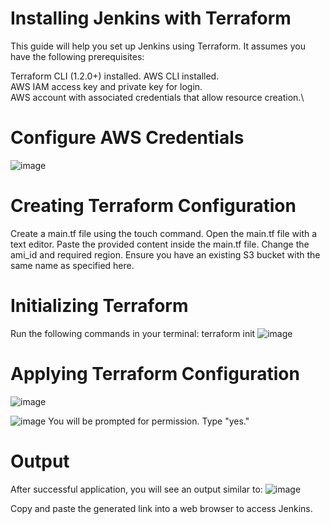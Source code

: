 # Installing Jenkins with Terraform
This guide will help you set up Jenkins using Terraform. It assumes you have the following prerequisites:

Terraform CLI (1.2.0+) installed.
AWS CLI installed.\
AWS IAM access key and private key for login.\
AWS account with associated credentials that allow resource creation.\

# Configure AWS Credentials
![image](https://github.com/pavan731/installing_jenkins_with_terraform/assets/68803406/45e4c64a-304f-483a-9895-8a0be9ae2e9b)

# Creating Terraform Configuration
Create a main.tf file using the touch command.
Open the main.tf file with a text editor.
Paste the provided content inside the main.tf file.
Change the ami_id and required region. Ensure you have an existing S3 bucket with the same name as specified here.

# Initializing Terraform
Run the following commands in your terminal:
terraform init
![image](https://github.com/pavan731/installing_jenkins_with_terraform/assets/68803406/7ebf5b4f-75e6-47c8-bf07-518bfec3dc9e)



# Applying Terraform Configuration
![image](https://github.com/pavan731/installing_jenkins_with_terraform/assets/68803406/264589ba-88a3-478c-9b28-9ee53096e566)

![image](https://github.com/pavan731/installing_jenkins_with_terraform/assets/68803406/242a6b97-9f90-40d7-9c45-ea90a1af5e3d)
You will be prompted for permission. Type "yes."

# Output
After successful application, you will see an output similar to:
![image](https://github.com/pavan731/installing_jenkins_with_terraform/assets/68803406/4cdcc076-89d3-48a1-90c6-a1fcfdab4d07)

Copy and paste the generated link into a web browser to access Jenkins.





